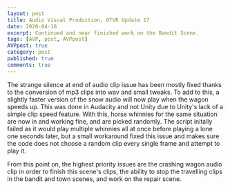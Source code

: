 ```yaml
---
layout: post
title: Audio Visual Production, OTVR Update 17
date: 2020-04-16
excerpt: Continued and near finished work on the Bandit Scene.
tags: [AVP, post, AVPpost]
AVPpost: true
category: post
published: true
comments: true
---
```

The strange silence at end of audio clip issue has been mostly fixed thanks to the conversion of mp3 clips into wav and small tweaks. To add to this, a slightly faster version of the snow audio will now play when the wagon speeds up. This was done in Audacity and not Unity due to Unity's lack of a simple clip speed feature. With this, horse whinnies for the same situation are now in and working fine, and are picked randomly. The script initally failed as it would play multiple whinnies all at once before playing a lone one seconds later, but a small workaround fixed this issue and makes sure the code does not choose a random clip every single frame and attempt to play it. 

From this point on, the highest priority issues are the crashing wagon audio clip in order to finish this scene's clips, the ability to stop the travelling clips in the bandit and town scenes, and work on the repair scene.